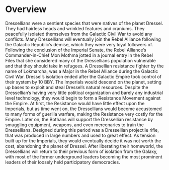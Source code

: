 # Overview

Dressellians were a sentient species that were natives of the planet Dressel.
They had hairless heads and wrinkled features and craniums.
They peacefully isolated themselves from the Galactic Civil War to avoid any conflicts.
Many Dressellians will eventually join the Rebel Alliance following the Galactic Republic’s demise, which they were very loyal followers of.
Following the conclusion of the Imperial Senate, the Rebel Alliance’s Commander-in-Chief Mon Mothma jotted in a journal entry in the Rebel Files that she considered many of the Dressellians population vulnerable and that they should take in refugees.
A Dressellian resistance fighter by the name of Lokmarcha, was a Major in the Rebel Alliance during the Galactic Civil War.
Dressel’s isolation ended after the Galactic Empire took control of their system by 10 BBY.
The Imperials would descend on the planet, setting up bases to exploit and steal Dressel’s natural resources.
Despite the Dressellian’s having very little political organization and barely any industrial level technology, they would begin to form a Resistance Movement against the Empire.
At first, the Resistance would have little effect upon the Imperials, but as time went on, the Dressellians would become accustomed to many forms of guerilla warfare, making the Resistance very costly for the Empire.
Later on, the Bothans will support the Dressellian resistance by smuggling equipment, weapons, and even mercenaries to train the Dressellians.
Designed during this period was a Dressellian projectile rifle, that was produced in large numbers and used to great effect.
As tension built up for the Imperials, they would eventually decide it was not worth the cost, abandoning the planet of Dressel.
After liberating their homeworld, the Dressellians will return to their previous form of isolation from the Galaxy, with most of the former underground leaders becoming the most prominent leaders of their loosely held participatory democracies.
